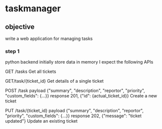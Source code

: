 # taskmanager
## objective
write a web application for managing tasks

### step 1
python backend
initially store data in memory
I expect the following APIs

GET /tasks
Get all tickets

GET/task/{ticket_id}
Get details of a single ticket

POST /task
payload
{"summary", "description", "reportor", "priority", "custom_fields": {...}}
response
201, {"id": {actual_ticket_id}}
Create a new ticket

PUT /task/{ticket_id}
payload
{"summary", "description", "reportor", "priority", "custom_fields": {...}}
response
202, {"message": "ticket updated"}
Update an existing ticket

